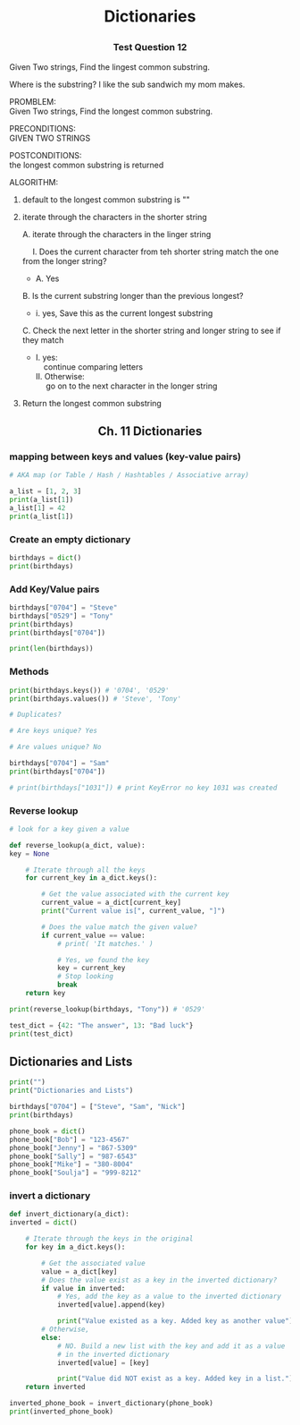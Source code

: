 # <p align="center">Dictionaries

### <p align="center"> Test Question 12

Given Two strings, Find the lingest common substring.

Where is the substring?
I like the sub sandwich my mom makes.

PROMBLEM:  
Given Two strings, Find the longest common substring.

PRECONDITIONS:  
GIVEN TWO STRINGS

POSTCONDITIONS:  
the longest common substring is returned

ALGORITHM:

1. default to the longest common substring is ""

2. iterate through the characters in the shorter string

   A. iterate through the characters in the linger string

   &emsp; I. Does the current character from teh shorter string match
   the one from the longer string?

   - A. Yes

   B. Is the current substring longer than the previous longest?

   - i. yes, Save this as the current longest substring

   C. Check the next letter in the shorter string
   and longer string to see if they match

   - I. yes:  
      &emsp;continue comparing letters  
     II. Otherwise:  
      &emsp; go on to the next character in the longer string

3. Return the longest common substring

## <p align="center">Ch. 11 Dictionaries

### mapping between keys and values (key-value pairs)

```python
# AKA map (or Table / Hash / Hashtables / Associative array)

a_list = [1, 2, 3]
print(a_list[1])
a_list[1] = 42
print(a_list[1])
```

### Create an empty dictionary

```python
birthdays = dict()
print(birthdays)
```

### Add Key/Value pairs

```python
birthdays["0704"] = "Steve"
birthdays["0529"] = "Tony"
print(birthdays)
print(birthdays["0704"])

print(len(birthdays))
```

### Methods

```python
print(birthdays.keys()) # '0704', '0529'
print(birthdays.values()) # 'Steve', 'Tony'
```

```python
# Duplicates?

# Are keys unique? Yes

# Are values unique? No

birthdays["0704"] = "Sam"
print(birthdays["0704"])

# print(birthdays["1031"]) # print KeyError no key 1031 was created
```

### Reverse lookup

```python
# look for a key given a value

def reverse_lookup(a_dict, value):
key = None

    # Iterate through all the keys
    for current_key in a_dict.keys():

        # Get the value associated with the current key
        current_value = a_dict[current_key]
        print("Current value is[", current_value, "]")

        # Does the value match the given value?
        if current_value == value:
            # print( 'It matches.' )

            # Yes, we found the key
            key = current_key
            # Stop looking
            break
    return key

print(reverse_lookup(birthdays, "Tony")) # '0529'
```

```python
test_dict = {42: "The answer", 13: "Bad luck"}
print(test_dict)
```

## Dictionaries and Lists

```python
print("")
print("Dictionaries and Lists")

birthdays["0704"] = ["Steve", "Sam", "Nick"]
print(birthdays)

phone_book = dict()
phone_book["Bob"] = "123-4567"
phone_book["Jenny"] = "867-5309"
phone_book["Sally"] = "987-6543"
phone_book["Mike"] = "380-8004"
phone_book["Soulja"] = "999-8212"
```

### invert a dictionary

```python
def invert_dictionary(a_dict):
inverted = dict()

    # Iterate through the keys in the original
    for key in a_dict.keys():

        # Get the associated value
        value = a_dict[key]
        # Does the value exist as a key in the inverted dictionary?
        if value in inverted:
            # Yes, add the key as a value to the inverted dictionary
            inverted[value].append(key)

            print("Value existed as a key. Added key as another value")
        # Otherwise,
        else:
            # NO. Build a new list with the key and add it as a value
            # in the inverted dictionary
            inverted[value] = [key]

            print("Value did NOT exist as a key. Added key in a list.")
    return inverted

inverted_phone_book = invert_dictionary(phone_book)
print(inverted_phone_book)
```
